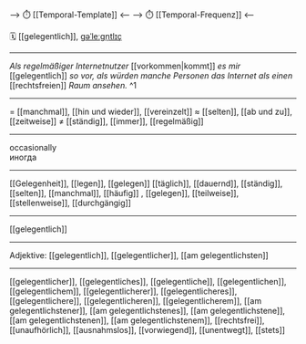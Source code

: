 --> ⏱️ [[Temporal-Template]] <--
--> ⏱️ [[Temporal-Frequenz]] <--

🗓️ [[gelegentlich]], [ɡəˈleːɡn̩tlɪç](https://youglish.com/pronounce/gelegentlich/german)

---
_Als regelmäßiger Internetnutzer_ [[vorkommen|kommt]] _es mir_ [[gelegentlich]] _so vor, als würden manche Personen das Internet als einen_ [[rechtsfreien]] _Raum ansehen._ ^1


---
= [[manchmal]], [[hin und wieder]], [[vereinzelt]]
≈ [[selten]], [[ab und zu]], [[zeitweise]]
≠ [[ständig]], [[immer]], [[regelmäßig]]

---
occasionally  
иногда

---
[[Gelegenheit]], [[legen]], [[gelegen]]
[[täglich]], [[dauernd]], [[ständig]], [[selten]], [[manchmal]], [[häufig]]
, [[gelegen]], [[teilweise]], [[stellenweise]], [[durchgängig]]

---
[[gelegentlich]]


---
Adjektive: [[gelegentlich]], [[gelegentlicher]], [[am gelegentlichsten]]

---
[[gelegentlicher]], [[gelegentliches]], [[gelegentliche]], [[gelegentlichen]], [[gelegentlichem]], [[gelegentlicherer]], [[gelegentlicheres]], [[gelegentlichere]], [[gelegentlicheren]], [[gelegentlicherem]], [[am gelegentlichstener]], [[am gelegentlichstenes]], [[am gelegentlichstene]], [[am gelegentlichstenen]], [[am gelegentlichstenem]], [[rechtsfrei]], [[unaufhörlich]], [[ausnahmslos]], [[vorwiegend]], [[unentwegt]], [[stets]]